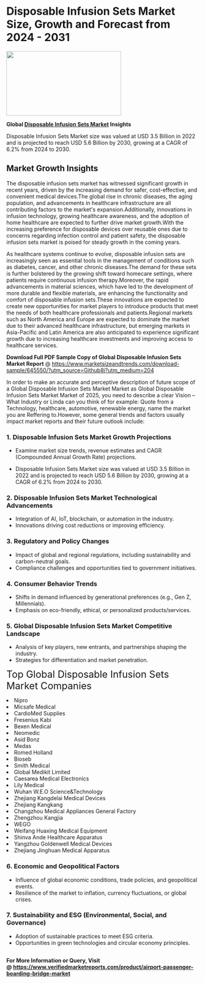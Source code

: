 <H1>Disposable Infusion Sets Market Size, Growth and Forecast from 2024 - 2031</H1><img class="aligncenter size-medium wp-image-584254" src="https://thirdeyenews.in/wp-content/uploads/2024/09/Global-Market-Research-300x168.jpeg" alt="" width="300" height="168" /><p><strong>Global&nbsp;<a href="https://www.marketsizeandtrends.com/download-sample/645550/?utm_source=Github8j?utm_medium=204">Disposable Infusion Sets Market</a> Insights</strong></p><p>Disposable Infusion Sets Market size was valued at USD 3.5 Billion in 2022 and is projected to reach USD 5.6 Billion by 2030, growing at a CAGR of 6.2% from 2024 to 2030.</p><p><h2>Market Growth Insights</h2> <p>The disposable infusion sets market has witnessed significant growth in recent years, driven by the increasing demand for safer, cost-effective, and convenient medical devices.The global rise in chronic diseases, the aging population, and advancements in healthcare infrastructure are all contributing factors to the market's expansion.Additionally, innovations in infusion technology, growing healthcare awareness, and the adoption of home healthcare are expected to further drive market growth.With the increasing preference for disposable devices over reusable ones due to concerns regarding infection control and patient safety, the disposable infusion sets market is poised for steady growth in the coming years.</p> <p>As healthcare systems continue to evolve, disposable infusion sets are increasingly seen as essential tools in the management of conditions such as diabetes, cancer, and other chronic diseases.The demand for these sets is further bolstered by the growing shift toward homecare settings, where patients require continuous infusion therapy.Moreover, the rapid advancements in material sciences, which have led to the development of more durable and flexible materials, are enhancing the functionality and comfort of disposable infusion sets.These innovations are expected to create new opportunities for market players to introduce products that meet the needs of both healthcare professionals and patients.Regional markets such as North America and Europe are expected to dominate the market due to their advanced healthcare infrastructure, but emerging markets in Asia-Pacific and Latin America are also anticipated to experience significant growth due to increasing healthcare investments and improving access to healthcare services.</p> <p><span class=""><strong>Download Full PDF Sample Copy of Global Disposable Infusion Sets Market Report</strong> @ <a href="https://www.marketsizeandtrends.com/download-sample/645550/?utm_source=Github8j?utm_medium=204" target="_blank">https://www.marketsizeandtrends.com/download-sample/645550/?utm_source=Github8j?utm_medium=204</a></span></p><p>In order to make an accurate and perceptive description of future scope of a Global&nbsp;Disposable Infusion Sets Market Market as Global&nbsp;Disposable Infusion Sets Market Market of 2025, you need to describe a clear Vision &ndash; What Industry or Linda can you think of for example: Quote from a Technology, healthcare, automotive, renewable energy, name the market you are Reffering to.However, some general trends and factors usually impact market reports and their future outlook include:</p><h3>1.&nbsp;<strong>Disposable Infusion Sets Market Growth Projections</strong></h3><ul><li>Examine market size trends, revenue estimates and CAGR (Compounded Annual Growth Rate) projections.</li><li><p>Disposable Infusion Sets Market size was valued at USD 3.5 Billion in 2022 and is projected to reach USD 5.6 Billion by 2030, growing at a CAGR of 6.2% from 2024 to 2030.</p></li></ul><h3>2.&nbsp;<strong>Disposable Infusion Sets Market Technological Advancements</strong></h3><ul><li>Integration of AI, IoT, blockchain, or automation in the industry.</li><li>Innovations driving cost reductions or improving efficiency.</li></ul><h3>3.&nbsp;<strong>Regulatory and Policy Changes</strong></h3><ul><li>Impact of global and regional regulations, including sustainability and carbon-neutral goals.</li><li>Compliance challenges and opportunities tied to government initiatives.</li></ul><h3>4.&nbsp;<strong>Consumer Behavior Trends</strong></h3><ul><li>Shifts in demand influenced by generational preferences (e.g., Gen Z, Millennials).</li><li>Emphasis on eco-friendly, ethical, or personalized products/services.</li></ul><h3>5.&nbsp;<strong>Global Disposable Infusion Sets Market Competitive Landscape</strong></h3><ul><li>Analysis of key players, new entrants, and partnerships shaping the industry.</li><li>Strategies for differentiation and market penetration.</li></ul><p data-pm-slice="1 1 []"><span style="color: inherit; font-family: inherit; font-size: 25px;">Top Global Disposable Infusion Sets Market Companies</span></p><div class="" data-test-id=""><p><li>Nipro</li><li> Micsafe Medical</li><li> CardioMed Supplies</li><li> Fresenius Kabi</li><li> Bexen Medical</li><li> Neomedic</li><li> Asid Bonz</li><li> Medas</li><li> Romed Holland</li><li> Bioseb</li><li> Smith Medical</li><li> Global Medikit Limited</li><li> Caesarea Medical Electronics</li><li> Lily Medical</li><li> Wuhan W.E.O Science&Technology</li><li> Zhejiang Kangdelai Medical Devices</li><li> Zhejiang Kangkang</li><li> Changzhou Medical Appliances General Factory</li><li> Zhengzhou Kangjia</li><li> WEGO</li><li> Weifang Huaxing Medical Equipment</li><li> Shinva Ande Healthcare Apparatus</li><li> Yangzhou Goldenwell Medical Devices</li><li> Zhejiang Jinghuan Medical Apparatus</li></p></div><h3>6.&nbsp;<strong>Economic and Geopolitical Factors</strong></h3><ul><li>Influence of global economic conditions, trade policies, and geopolitical events.</li><li>Resilience of the market to inflation, currency fluctuations, or global crises.</li></ul><h3>7.&nbsp;<strong>Sustainability and ESG (Environmental, Social, and Governance)</strong></h3><ul><li>Adoption of sustainable practices to meet ESG criteria.</li><li>Opportunities in green technologies and circular economy principles.</li></ul><h2><strong style="font-size: 14px;">For More Information or Query, Visit @&nbsp;</strong><a style="background-color: #ffffff; font-size: 14px;" href="https://www.marketsizeandtrends.com/report/disposable-infusion-sets-market/" target="_blank">https://www.verifiedmarketreports.com/product/airport-passenger-boarding-bridge-market</a></h2>